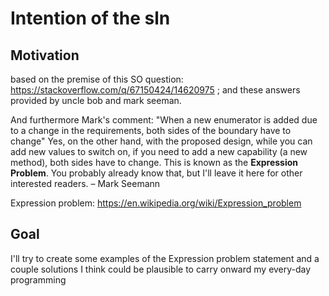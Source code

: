 # Intention of the sln

## Motivation
based on the premise of this SO question: https://stackoverflow.com/q/67150424/14620975
; and these answers provided by uncle bob and mark seeman.

And furthermore Mark's comment:
"When a new enumerator is added due to a change in the requirements, both sides of the boundary have to change" Yes, on the other hand, with the proposed design, while you can add new values to switch on, if you need to add a new capability (a new method), both sides have to change. This is known as the **Expression Problem**. You probably already know that, but I'll leave it here for other interested readers. – Mark Seemann

Expression problem:
https://en.wikipedia.org/wiki/Expression_problem


## Goal
I'll try to create some examples of the Expression problem statement and a couple solutions I think could be plausible to carry onward my every-day programming